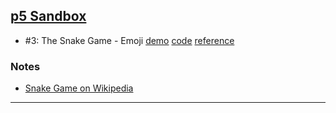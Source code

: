 ## [p5 Sandbox][p5-sandbox]

- \#3: The Snake Game - Emoji [demo][cc003-emoji-demo] [code][cc003-emoji-code] [reference][cc003-emoji-ref]

### Notes
- [Snake Game on Wikipedia][snake-game]

---

[p5-sandbox]: https://mayognaise.github.io/p5-sandbox
[cc003-emoji-demo]: https://mayognaise.github.io/p5-sandbox/coding-train/cc003-snake-game-emoji
[cc003-emoji-code]: https://github.com/mayognaise/p5-sandbox/tree/master/docs/coding-train/cc003-snake-game-emoji
[cc003-emoji-ref]: http://thecodingtrain.com/CodingChallenges/003-snake-game-p5.html
[snake-game]: https://en.wikipedia.org/wiki/Snake_(video_game_genre)

